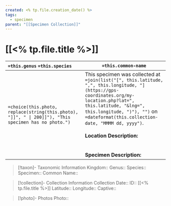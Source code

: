 ```yaml
---
created: <% tp.file.creation_date() %>
tags:
  - specimen
parent: "[[Specimen Collection]]"
---
```

# [[<% tp.file.title %>]]
| `=this.genus` `=this.species`                                                                        | `=this.common-name`                                                                                                                                                                                                                                                                                                             |
| :--------------------------------------------------------------------------------------------------- | ------------------------------------------------------------------------------------------------------------------------------------------------------------------------------------------------------------------------------------------------------------------------------------------------------------------------------- |
| `=choice(this.photo, replace(string(this.photo), "]]", " \| 200]]"), "This specimen has no photo.")` | This specimen was collected at `=join(list("[", this.latitude, ",", this.longitude, "](https://gps-coordinates.org/my-location.php?lat=", this.latitude, "&lng=", this.longitude, ")"), "")` on `=dateformat(this.collection-date, "MMMM dd, yyyy")`.<br><br>**Location Description:**<br><br><br>**Specimen Description:**<br> |
> [!taxon]- Taxonomic Information
> Kingdom:: 
> Genus:: 
> Species:: 
> Specimen:: 
> Common Name:: 

> [!collection]- Collection Information
> Collection Date:: 
> ID:: [[<% tp.file.title %>]]
> Latitude:: 
> Longitude:: 
> Captive:: 

> [!photo]- Photos
> Photo::
